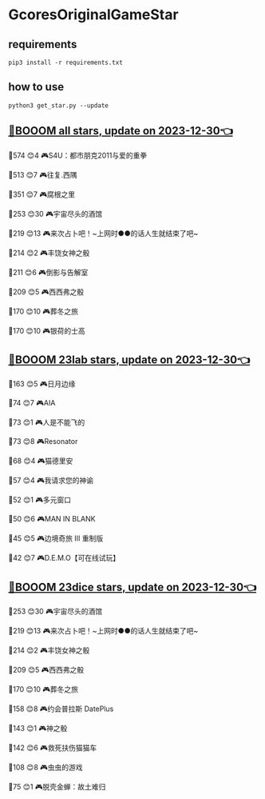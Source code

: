 # GcoresOriginalGameStar

## requirements
```
pip3 install -r requirements.txt
```

## how to use
```
python3 get_star.py --update
```

## [🔗BOOOM all stars, update on 2023-12-30👈](https://raw.githack.com/sichaozhang1112/GcoresOriginalGameStar/main/all.html) 
🌟574 😊4   🎮S4U：都市朋克2011与爱的重拳  

🌟513 😊7   🎮往复.西隅              

🌟351 😊7   🎮腐根之里               

🌟253 😊30  🎮宇宙尽头的酒馆            

🌟219 😊13  🎮来次占卜吧！~上网时●●的话人生就结束了吧~

🌟214 😊2   🎮丰饶女神之骰             

🌟211 😊6   🎮倒影与告解室             

🌟209 😊5   🎮西西弗之骰              

🌟170 😊10  🎮葬冬之旅               

🌟170 😊10  🎮银荷的士高              

## [🔗BOOOM 23lab stars, update on 2023-12-30👈](https://raw.githack.com/sichaozhang1112/GcoresOriginalGameStar/main/23lab.html) 
🌟163 😊5   🎮日月边缘               

🌟74  😊7   🎮AIA                

🌟73  😊1   🎮人是不能飞的             

🌟73  😊8   🎮Resonator          

🌟68  😊4   🎮猫德里安               

🌟57  😊4   🎮我请求您的神谕            

🌟52  😊1   🎮多元窗口               

🌟50  😊6   🎮MAN IN BLANK       

🌟45  😊5   🎮边境奇旅 III 重制版       

🌟42  😊7   🎮D.E.M.O【可在线试玩】     

## [🔗BOOOM 23dice stars, update on 2023-12-30👈](https://raw.githack.com/sichaozhang1112/GcoresOriginalGameStar/main/23dice.html) 
🌟253 😊30  🎮宇宙尽头的酒馆            

🌟219 😊13  🎮来次占卜吧！~上网时●●的话人生就结束了吧~

🌟214 😊2   🎮丰饶女神之骰             

🌟209 😊5   🎮西西弗之骰              

🌟170 😊10  🎮葬冬之旅               

🌟158 😊8   🎮约会普拉斯 DatePlus     

🌟143 😊1   🎮神之骰                

🌟142 😊6   🎮救死扶伤猫猫车            

🌟108 😊8   🎮虫虫的游戏              

🌟75  😊1   🎮脱壳金蝉：故土难归          

